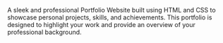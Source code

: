 A sleek and professional Portfolio Website built using HTML and CSS to showcase personal projects, skills, and achievements. This portfolio is designed to highlight your work and provide an overview of your professional background.
